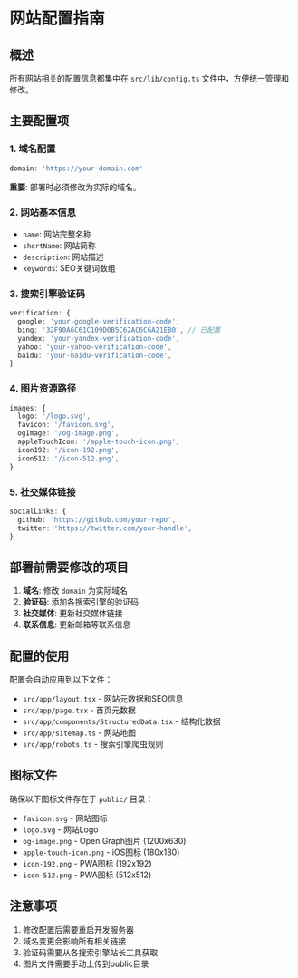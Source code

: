 # 网站配置指南

## 概述

所有网站相关的配置信息都集中在 `src/lib/config.ts` 文件中，方便统一管理和修改。

## 主要配置项

### 1. 域名配置
```typescript
domain: 'https://your-domain.com'
```
**重要**: 部署时必须修改为实际的域名。

### 2. 网站基本信息
- `name`: 网站完整名称
- `shortName`: 网站简称
- `description`: 网站描述
- `keywords`: SEO关键词数组

### 3. 搜索引擎验证码
```typescript
verification: {
  google: 'your-google-verification-code',
  bing: '32F90A6C61C109D0B5C62AC6C6A21EB0', // 已配置
  yandex: 'your-yandex-verification-code',
  yahoo: 'your-yahoo-verification-code',
  baidu: 'your-baidu-verification-code',
}
```

### 4. 图片资源路径
```typescript
images: {
  logo: '/logo.svg',
  favicon: '/favicon.svg',
  ogImage: '/og-image.png',
  appleTouchIcon: '/apple-touch-icon.png',
  icon192: '/icon-192.png',
  icon512: '/icon-512.png',
}
```

### 5. 社交媒体链接
```typescript
socialLinks: {
  github: 'https://github.com/your-repo',
  twitter: 'https://twitter.com/your-handle',
}
```

## 部署前需要修改的项目

1. **域名**: 修改 `domain` 为实际域名
2. **验证码**: 添加各搜索引擎的验证码
3. **社交媒体**: 更新社交媒体链接
4. **联系信息**: 更新邮箱等联系信息

## 配置的使用

配置会自动应用到以下文件：
- `src/app/layout.tsx` - 网站元数据和SEO信息
- `src/app/page.tsx` - 首页元数据
- `src/app/components/StructuredData.tsx` - 结构化数据
- `src/app/sitemap.ts` - 网站地图
- `src/app/robots.ts` - 搜索引擎爬虫规则

## 图标文件

确保以下图标文件存在于 `public/` 目录：
- `favicon.svg` - 网站图标
- `logo.svg` - 网站Logo
- `og-image.png` - Open Graph图片 (1200x630)
- `apple-touch-icon.png` - iOS图标 (180x180)
- `icon-192.png` - PWA图标 (192x192)
- `icon-512.png` - PWA图标 (512x512)

## 注意事项

1. 修改配置后需要重启开发服务器
2. 域名变更会影响所有相关链接
3. 验证码需要从各搜索引擎站长工具获取
4. 图片文件需要手动上传到public目录 